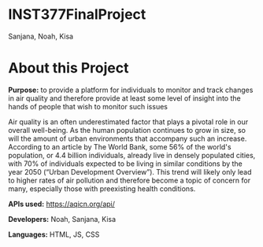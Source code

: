 # INST377FinalProject
Sanjana, Noah, Kisa

# About this Project
**Purpose:** to provide a platform for individuals to monitor and track changes in air quality and therefore provide at least some level of insight into the hands of people that wish to monitor such issues

Air quality is an often underestimated factor that plays a pivotal role in our overall well-being. As the human population continues to grow in size, so will the amount of urban environments that accompany such an increase. According to an article by The World Bank, some 56% of the world's population, or 4.4 billion individuals, already live in densely populated cities, with 70% of individuals expected to be living in similar conditions by the year 2050 (“Urban Development Overview”). This trend will likely only lead to higher rates of air pollution and therefore become a topic of concern for many, especially those with preexisting health conditions.

**APIs used:** https://aqicn.org/api/ 

**Developers:** Noah, Sanjana, Kisa

**Languages:** HTML, JS, CSS
